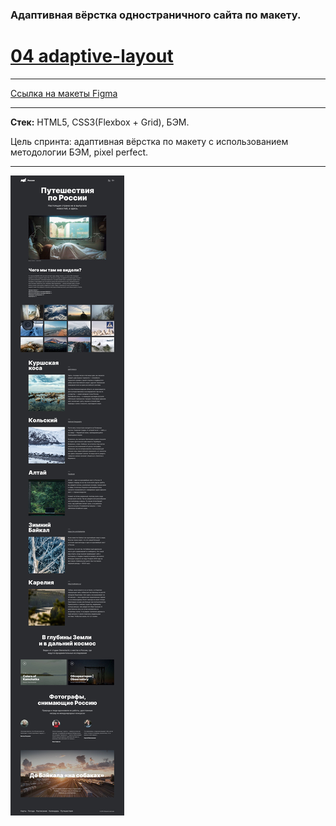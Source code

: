 ### Адаптивная вёрстка одностраничного сайта по макету.
# [04 adaptive-layout](https://gisma87.github.io/02_Travel_in_Russia/ "адаптивная вёрстка по макету") 
* * * * *
[Ссылка на макеты Figma](https://www.figma.com/file/MTZ7K0gUaN07iNIj8YCcLm/Russia-%2F-desktop-%2B-mobile?node-id=0%3A1)
* * * * *
**Стек:** HTML5, CSS3(Flexbox + Grid), БЭМ.

Цель спринта: адаптивная вёрстка по макету c использованием методологии БЭМ, pixel perfect.

* * * * * 

![макет 1440 в jpg](https://github.com/gisma87/02_Travel_in_Russia/blob/master/TravelInRussia1440mini.jpg)


